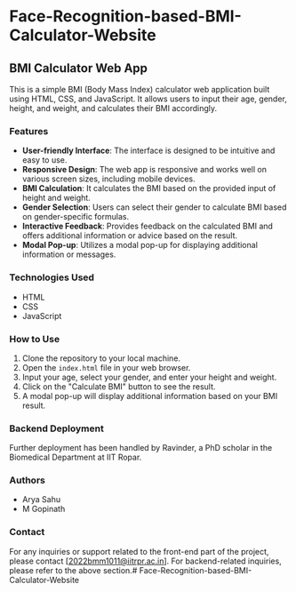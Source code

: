 # Face-Recognition-based-BMI-Calculator-Website

## BMI Calculator Web App

This is a simple BMI (Body Mass Index) calculator web application built using HTML, CSS, and JavaScript. It allows users to input their age, gender, height, and weight, and calculates their BMI accordingly.

### Features

- **User-friendly Interface**: The interface is designed to be intuitive and easy to use.
- **Responsive Design**: The web app is responsive and works well on various screen sizes, including mobile devices.
- **BMI Calculation**: It calculates the BMI based on the provided input of height and weight.
- **Gender Selection**: Users can select their gender to calculate BMI based on gender-specific formulas.
- **Interactive Feedback**: Provides feedback on the calculated BMI and offers additional information or advice based on the result.
- **Modal Pop-up**: Utilizes a modal pop-up for displaying additional information or messages.

### Technologies Used

- HTML
- CSS
- JavaScript

### How to Use

1. Clone the repository to your local machine.
2. Open the `index.html` file in your web browser.
3. Input your age, select your gender, and enter your height and weight.
4. Click on the "Calculate BMI" button to see the result.
5. A modal pop-up will display additional information based on your BMI result.

### Backend Deployment

Further deployment has been handled by Ravinder, a PhD scholar in the Biomedical Department at IIT Ropar.

### Authors

- Arya Sahu
- M Gopinath

### Contact

For any inquiries or support related to the front-end part of the project, please contact [2022bmm1011@iitrpr.ac.in]. For backend-related inquiries, please refer to the above section.# Face-Recognition-based-BMI-Calculator-Website
